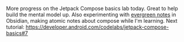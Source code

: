 More progress on the Jetpack Compose basics lab today. Great to help build the mental model up. Also experimenting with [evergreen notes](https://notes.andymatuschak.org/z5E5QawiXCMbtNtupvxeoEX) in Obsidian, making atomic notes about compose while I'm learning.
Next tutorial: https://developer.android.com/codelabs/jetpack-compose-basics#7